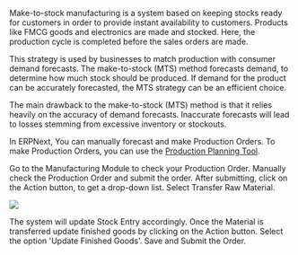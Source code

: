 Make-to-stock manufacturing is a system based on keeping stocks ready for
customers in order to provide instant availability to customers. Products like
FMCG goods and electronics are made and stocked. Here, the production cycle is
completed before the sales orders are made.

This strategy is used by businesses to match production with consumer demand
forecasts. The make-to-stock (MTS) method forecasts demand, to determine how
much stock should be produced. If demand for the product can be accurately
forecasted, the MTS strategy can be an efficient choice.

The main drawback to the make-to-stock (MTS) method is that it relies heavily
on the accuracy of demand forecasts. Inaccurate forecasts will lead to losses
stemming from excessive inventory or stockouts.

In ERPNext, You can manually forecast and make Production Orders. To make
Production Orders, you can use the [Production Planning Tool](/apps/erpnext/user-guide/manufacturing/production-planning-tool).

Go to the Manufacturing Module to check your Production Order. Manually check
the Production Order and submit the order. After submitting, click on the
Action button, to get a drop-down list. Select Transfer Raw Material.  

![](assets/frappe_io/images/erpnext/material-transfer-1.png)  

  

  

The system will update Stock Entry accordingly. Once the Material is
transferred update finished goods by clicking on the Action button. Select the
option 'Update Finished Goods'. Save and Submit the Order.

